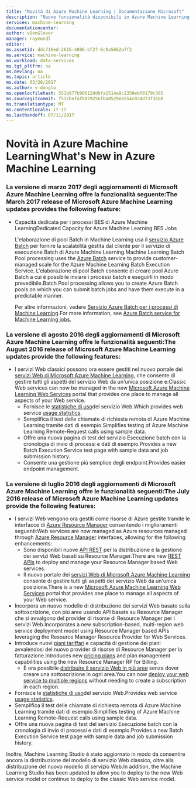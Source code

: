 ```yaml
---
title: "Novità di Azure Machine Learning | Documentazione Microsoft"
description: "Nuove funzionalità disponibili in Azure Machine Learning."
services: machine-learning
documentationcenter: 
author: vDonGlover
manager: raymondl
editor: 
ms.assetid: ddc716ed-2615-4806-bf27-6c9a5662a7f2
ms.service: machine-learning
ms.workload: data-services
ms.tgt_pltfrm: na
ms.devlang: na
ms.topic: article
ms.date: 03/28/2017
ms.author: v-donglo
ms.openlocfilehash: 551b977b90612ddbfa1514a9c2358ebf8179c385
ms.sourcegitcommit: f537befafb079256fba0529ee554c034d73f36b0
ms.translationtype: MT
ms.contentlocale: it-IT
ms.lasthandoff: 07/11/2017
---
```

# <a name="whats-new-in-azure-machine-learning"></a><span data-ttu-id="c08f9-103">Novità in Azure Machine Learning</span><span class="sxs-lookup"><span data-stu-id="c08f9-103">What's New in Azure Machine Learning</span></span>

### <a name="the-march-2017-release-of-microsoft-azure-machine-learning-updates-provides-the-following-feature"></a><span data-ttu-id="c08f9-104">La versione di marzo 2017 degli aggiornamenti di Microsoft Azure Machine Learning offre la funzionalità seguente:</span><span class="sxs-lookup"><span data-stu-id="c08f9-104">The March 2017 release of Microsoft Azure Machine Learning updates provides the following feature:</span></span>



* <span data-ttu-id="c08f9-105">Capacità dedicata per i processi BES di Azure Machine Learning</span><span class="sxs-lookup"><span data-stu-id="c08f9-105">Dedicated Capacity for Azure Machine Learning BES Jobs</span></span>

    <span data-ttu-id="c08f9-106">L'elaborazione di pool Batch in Machine Learning usa il [servizio Azure Batch](../batch/batch-technical-overview.md) per fornire la scalabilità gestita dal cliente per il servizio di esecuzione Batch di Azure Machine Learning.</span><span class="sxs-lookup"><span data-stu-id="c08f9-106">Machine Learning Batch Pool processing uses the [Azure Batch](../batch/batch-technical-overview.md) service to provide customer-managed scale for the Azure Machine Learning Batch Execution Service.</span></span> <span data-ttu-id="c08f9-107">L'elaborazione di pool Batch consente di creare pool Azure Batch a cui è possibile inviare i processi batch e eseguirli in modo prevedibile.</span><span class="sxs-lookup"><span data-stu-id="c08f9-107">Batch Pool processing allows you to create Azure Batch pools on which you can submit batch jobs and have them execute in a predictable manner.</span></span>

    <span data-ttu-id="c08f9-108">Per altre informazioni, vedere [Servizio Azure Batch per i processi di Machine Learning](machine-learning-dedicated-capacity-for-bes-jobs.md).</span><span class="sxs-lookup"><span data-stu-id="c08f9-108">For more information, see [Azure Batch service for Machine Learning jobs](machine-learning-dedicated-capacity-for-bes-jobs.md).</span></span>


### <a name="the-august-2016-release-of-microsoft-azure-machine-learning-updates-provide-the-following-features"></a><span data-ttu-id="c08f9-109">La versione di agosto 2016 degli aggiornamenti di Microsoft Azure Machine Learning offre le funzionalità seguenti:</span><span class="sxs-lookup"><span data-stu-id="c08f9-109">The August 2016 release of Microsoft Azure Machine Learning updates provide the following features:</span></span>
* <span data-ttu-id="c08f9-110">I servizi Web classici possono ora essere gestiti nel nuovo portale dei [servizi Web di Microsoft Azure Machine Learning](https://services.azureml.net/), che consente di gestire tutti gli aspetti del servizio Web da un'unica posizione e:</span><span class="sxs-lookup"><span data-stu-id="c08f9-110">Classic Web services can now be managed in the new [Microsoft Azure Machine Learning Web Services](https://services.azureml.net/) portal that provides one place to manage all aspects of your Web service.</span></span>    
  * <span data-ttu-id="c08f9-111">Fornisce le [statistiche di uso](machine-learning-manage-new-webservice.md)del servizio Web.</span><span class="sxs-lookup"><span data-stu-id="c08f9-111">Which provides web service [usage statistics](machine-learning-manage-new-webservice.md).</span></span>
  * <span data-ttu-id="c08f9-112">Semplifica il test delle chiamate di richiesta remota di Azure Machine Learning tramite dati di esempio.</span><span class="sxs-lookup"><span data-stu-id="c08f9-112">Simplifies testing of Azure Machine Learning Remote-Request calls using sample data.</span></span>
  * <span data-ttu-id="c08f9-113">Offre una nuova pagina di test del servizio Esecuzione batch con la cronologia di invio di processi e dati di esempio.</span><span class="sxs-lookup"><span data-stu-id="c08f9-113">Provides a new Batch Execution Service test page with sample data and job submission history.</span></span>
  * <span data-ttu-id="c08f9-114">Consente una gestione più semplice degli endpoint.</span><span class="sxs-lookup"><span data-stu-id="c08f9-114">Provides easier endpoint management.</span></span>

### <a name="the-july-2016-release-of-microsoft-azure-machine-learning-updates-provide-the-following-features"></a><span data-ttu-id="c08f9-115">La versione di luglio 2016 degli aggiornamenti di Microsoft Azure Machine Learning offre le funzionalità seguenti:</span><span class="sxs-lookup"><span data-stu-id="c08f9-115">The July 2016 release of Microsoft Azure Machine Learning updates provide the following features:</span></span>
* <span data-ttu-id="c08f9-116">I servizi Web vengono ora gestiti come risorse di Azure gestite tramite le interfacce di [Azure Resource Manager](../azure-resource-manager/resource-group-overview.md) consentendo i miglioramenti seguenti:</span><span class="sxs-lookup"><span data-stu-id="c08f9-116">Web services are now managed as Azure resources managed through [Azure Resource Manager](../azure-resource-manager/resource-group-overview.md) interfaces, allowing for the following enhancements:</span></span>
  * <span data-ttu-id="c08f9-117">Sono disponibili nuove [API REST](https://msdn.microsoft.com/library/azure/Dn950030.aspx) per la distribuzione e la gestione dei servizi Web basati su Resource Manager.</span><span class="sxs-lookup"><span data-stu-id="c08f9-117">There are new [REST APIs](https://msdn.microsoft.com/library/azure/Dn950030.aspx) to deploy and manage your Resource Manager based Web services.</span></span>
  * <span data-ttu-id="c08f9-118">Il nuovo portale dei [servizi Web di Microsoft Azure Machine Learning](https://services.azureml.net/) consente di gestire tutti gli aspetti del servizio Web da un'unica posizione.</span><span class="sxs-lookup"><span data-stu-id="c08f9-118">There is a new [Microsoft Azure Machine Learning Web Services](https://services.azureml.net/) portal that provides one place to manage all aspects of your Web service.</span></span>
* <span data-ttu-id="c08f9-119">Incorpora un nuovo modello di distribuzione dei servizi Web basato sulla sottoscrizione, con più aree usando API basate su Resource Manager che si avvalgono del provider di risorse di Resource Manager per i servizi Web.</span><span class="sxs-lookup"><span data-stu-id="c08f9-119">Incorporates a new subscription-based, multi-region web service deployment model using Resource Manager based APIs leveraging the Resource Manager Resource Provider for Web Services.</span></span>
* <span data-ttu-id="c08f9-120">Introduce nuovi [piani tariffari](https://azure.microsoft.com/pricing/details/machine-learning/) e capacità di gestione dei piani avvalendosi del nuovo provider di risorse di Resource Manager per la fatturazione.</span><span class="sxs-lookup"><span data-stu-id="c08f9-120">Introduces new [pricing plans](https://azure.microsoft.com/pricing/details/machine-learning/) and plan management capabilities using the new Resource Manager RP for Billing.</span></span>
  * <span data-ttu-id="c08f9-121">È ora possibile [distribuire il servizio Web in più aree](machine-learning-how-to-deploy-to-multiple-regions.md) senza dover creare una sottoscrizione in ogni area.</span><span class="sxs-lookup"><span data-stu-id="c08f9-121">You can now [deploy your web service to multiple regions](machine-learning-how-to-deploy-to-multiple-regions.md) without needing to create a subscription in each region.</span></span>
* <span data-ttu-id="c08f9-122">Fornisce le [statistiche di uso](machine-learning-manage-new-webservice.md)del servizio Web.</span><span class="sxs-lookup"><span data-stu-id="c08f9-122">Provides web service [usage statistics](machine-learning-manage-new-webservice.md).</span></span>
* <span data-ttu-id="c08f9-123">Semplifica il test delle chiamate di richiesta remota di Azure Machine Learning tramite dati di esempio.</span><span class="sxs-lookup"><span data-stu-id="c08f9-123">Simplifies testing of Azure Machine Learning Remote-Request calls using sample data.</span></span>
* <span data-ttu-id="c08f9-124">Offre una nuova pagina di test del servizio Esecuzione batch con la cronologia di invio di processi e dati di esempio.</span><span class="sxs-lookup"><span data-stu-id="c08f9-124">Provides a new Batch Execution Service test page with sample data and job submission history.</span></span>

<span data-ttu-id="c08f9-125">Inoltre, Machine Learning Studio è stato aggiornato in modo da consentire ancora la distribuzione del modello di servizio Web classico, oltre alla distribuzione del nuovo modello di servizio Web.</span><span class="sxs-lookup"><span data-stu-id="c08f9-125">In addition, the Machine Learning Studio has been updated to allow you to deploy to the new Web service model or continue to deploy to the classic Web service model.</span></span> 

